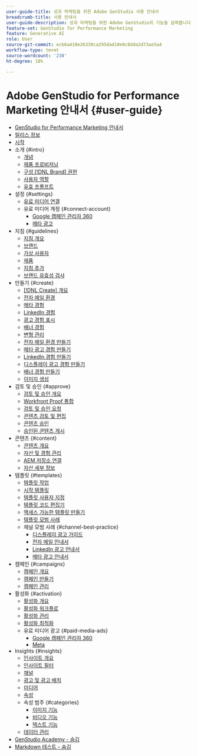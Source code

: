 ```yaml
---
user-guide-title: 성과 마케팅을 위한 Adobe GenStudio 사용 안내서
breadcrumb-title: 사용 안내서
user-guide-description: 성과 마케팅을 위한 Adobe GenStudio의 기능을 살펴봅니다. 빠르게 브랜드 자산을 만들고, 변형을 생성하고, 경험을 최적화하는 방법을 알아보십시오.
feature-set: GenStudio for Performance Marketing
feature: Generative AI
role: User
source-git-commit: ecb6a410e26339ca295dad10e0c8dda2d73ae5a4
workflow-type: tm+mt
source-wordcount: '238'
ht-degree: 18%

---
```



# Adobe GenStudio for Performance Marketing 안내서 {#user-guide}

+ [GenStudio for Performance Marketing 안내서](home.md)
+ [릴리스 정보](release-notes.md)
+ [시작](get-started.md)
+ 소개 {#intro}
   + [개념](concepts.md)
   + [제품 프로비저닝](product-provisioning.md)
   + [구성 [!DNL Brand] 권한](configure-brand-permissions.md)
   + [사용자 역할](user-roles.md)
   + [유효 프롬프트](effective-prompts.md)
+ 설정 {#settings}
   + [유료 미디어 연결](connectors/connect-channel.md)
   + 유료 미디어 계정 {#connect-account}
      + [Google 캠페인 관리자 360](connectors/google-cm360.md)
      + [메타 광고](connectors/meta-ads.md)
+ 지침 {#guidelines}
   + [지침 개요](guidelines/overview.md)
   + [브랜드](guidelines/brands.md)
   + [가상 사용자](guidelines/personas.md)
   + [제품](guidelines/products.md)
   + [지침 추가](guidelines/add-guidelines.md)
   + [브랜드 유효성 검사](guidelines/brand-validation.md)
+ 만들기 {#create}
   + [[!DNL Create] 개요](create/overview.md)
   + [전자 메일 환경](create/email-experiences.md)
   + [메타 경험](create/meta-experiences.md)
   + [LinkedIn 경험](create/linkedin-experiences.md)
   + [광고 경험 표시](create/display-ad-experiences.md)
   + [배너 경험](create/banner-experiences.md)
   + [변형 관리](create/manage-variants.md)
   + [전자 메일 환경 만들기](create/create-email-experience.md)
   + [메타 광고 경험 만들기](create/create-meta-ad.md)
   + [LinkedIn 경험 만들기](create/create-linkedin.md)
   + [디스플레이 광고 경험 만들기](create/create-display-ad.md)
   + [배너 경험 만들기](create/create-banner-experience.md)
   + [이미지 생성](create/generate-assets.md)
+ 검토 및 승인 {#approve}
   + [검토 및 승인 개요](approvals/overview.md)
   + [Workfront Proof 통합](approvals/proof-integration.md)
   + [검토 및 승인 요청](approvals/request-review.md)
   + [콘텐츠 검토 및 편집](approvals/review-and-edit.md)
   + [콘텐츠 승인](approvals/approve-content.md)
   + [승인된 콘텐츠 게시](approvals/publish-content.md)
+ 콘텐츠 {#content}
   + [콘텐츠 개요](content/overview.md)
   + [자산 및 경험 관리](content/manage-assets.md)
   + [AEM 저장소 연결](content/connect-aem-repo.md)
   + [자산 세부 정보](content/asset-details.md)
+ 템플릿 {#templates}
   + [템플릿 작업](content/use-templates.md)
   + [시작 템플릿](templates/starter-templates.md)
   + [템플릿 사용자 지정](content/customize-template.md)
   + [템플릿 코드 편집기](content/code-editor.md)
   + [액세스 가능한 템플릿 만들기](content/accessibility-for-templates.md)
   + [템플릿 모범 사례](content/best-practices-for-templates.md)
   + 채널 모범 사례 {#channel-best-practice}
      + [디스플레이 광고 가이드](templates/display-template.md)
      + [전자 메일 안내서](templates/email-template.md)
      + [LinkedIn 광고 안내서](templates/linkedin-template.md)
      + [메타 광고 안내서](templates/meta-template.md)
+ 캠페인 {#campaigns}
   + [캠페인 개요](campaigns/overview.md)
   + [캠페인 만들기](campaigns/create-campaign.md)
   + [캠페인 관리](campaigns/manage-campaign.md)
+ 활성화 {#activation}
   + [활성화 개요](activation/overview.md)
   + [활성화 워크플로](activation/create-activation.md)
   + [활성화 관리](activation/manage-activations.md)
   + [활성화 최적화](activation/troubleshooting.md)
   + 유료 미디어 광고 {#paid-media-ads}
      + [Google 캠페인 관리자 360](activation/activate-cm360-ad.md)
      + [Meta](activation/activate-meta-ad.md)
+ Insights {#insights}
   + [인사이트 개요](insights/overview.md)
   + [인사이트 필터](insights/filter-views.md)
   + [채널](insights/channels.md)
   + [광고 및 광고 배치](insights/ads.md)
   + [미디어](insights/media.md)
   + [속성](insights/attributes.md)
   + 속성 범주 {#categories}
      + [이미지 기능](insights/image-features.md)
      + [비디오 기능](insights/video-features.md)
      + [텍스트 기능](insights/text-features.md)
   + [데이터 관리](insights/data-management.md)
+ [GenStudio Academy - 숨김](genstudioacademy.md)
+ [Markdown 테스트 - 숨김](test-markdown.md)
